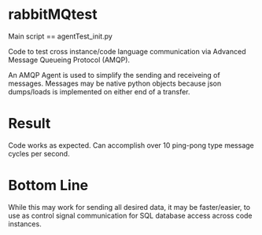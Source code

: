 # rabbitMQtest
Main script == agentTest_init.py

Code to test cross instance/code language communication via Advanced Message Queueing Protocol (AMQP).

An AMQP Agent is used to simplify the sending and receiveing of messages. Messages may be native python objects because json dumps/loads is implemented on either end of a transfer.

# Result
Code works as expected. Can accomplish over 10 ping-pong type message cycles per second.

# Bottom Line
While this may work for sending all desired data, it may be faster/easier, to use as control signal communication for SQL database access across code instances.
